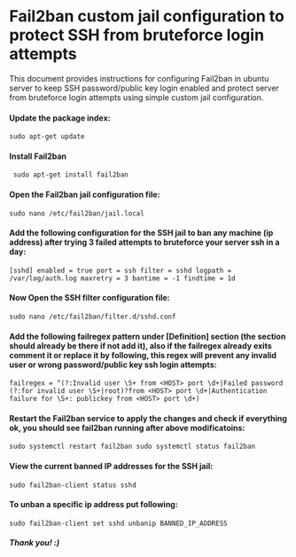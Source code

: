 # Fail2ban custom jail configuration to protect SSH from bruteforce login attempts

This document provides instructions for configuring Fail2ban in ubuntu server to keep SSH password/public key login enabled and protect server from bruteforce login attempts using simple custom jail configuration.

#### Update the package index:

`sudo apt-get update`

#### Install Fail2ban

` sudo apt-get install fail2ban`

#### Open the Fail2ban jail configuration file:

`sudo nano /etc/fail2ban/jail.local`

#### Add the following configuration for the SSH jail to ban any machine (ip address) after trying 3 failed attempts to bruteforce your server ssh in a day:

  `[sshd]
   enabled = true
   port = ssh
   filter = sshd
   logpath = /var/log/auth.log
   maxretry = 3
   bantime = -1
   findtime = 1d`

#### Now Open the SSH filter configuration file:

`sudo nano /etc/fail2ban/filter.d/sshd.conf`

#### Add the following failregex pattern under [Definition] section (the section should already be there if not add it), also if the failregex already exits comment it or replace it by following, this regex will prevent any invalid user or wrong password/public key ssh login attempts:

`failregex = ^(?:Invalid user \S+ from <HOST> port \d+|Failed password (?:for invalid user \S+|root)?from <HOST> port \d+|Authentication failure for \S+: publickey from <HOST> port \d+)`

#### Restart the Fail2ban service to apply the changes and check if everything ok, you should see fail2ban running after above modificatoins:

`sudo systemctl restart fail2ban
 sudo systemctl status fail2ban`

#### View the current banned IP addresses for the SSH jail:

`sudo fail2ban-client status sshd`

#### To unban a specific ip address put following:

`sudo fail2ban-client set sshd unbanip BANNED_IP_ADDRESS`

##### Thank you! :)
